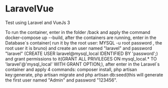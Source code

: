 # LaravelVue
Test using Laravel and VueJs 3

To run the container, enter in the folder /back and apply the command docker-compose up --build, after the containers are running, enter in the Database´s container( run it by the root user: MYSQL -u root password , the root user it is bruno) and create an user named "laravel" and password "laravel" (CREATE USER laravel@mysql_local IDENTIFIED BY 'password';) and grant permissions to it(GRANT ALL PRIVILEGES ON mysql_local.* TO 'laravel'@'mysql_local' WITH GRANT OPTION;), after enter in the Laravel´s container and apply 4 commands: composer install, php artisan key:generate, php artisan migrate and php artisan db:seed(this will generate the first user named "Admin" and password "123456".
